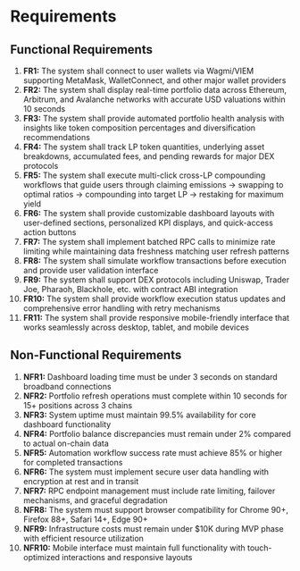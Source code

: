 # Requirements

## Functional Requirements

1. **FR1:** The system shall connect to user wallets via Wagmi/VIEM supporting MetaMask, WalletConnect, and other major wallet providers
2. **FR2:** The system shall display real-time portfolio data across Ethereum, Arbitrum, and Avalanche networks with accurate USD valuations within 10 seconds
3. **FR3:** The system shall provide automated portfolio health analysis with insights like token composition percentages and diversification recommendations
4. **FR4:** The system shall track LP token quantities, underlying asset breakdowns, accumulated fees, and pending rewards for major DEX protocols
5. **FR5:** The system shall execute multi-click cross-LP compounding workflows that guide users through claiming emissions → swapping to optimal ratios → compounding into target LP → restaking for maximum yield
6. **FR6:** The system shall provide customizable dashboard layouts with user-defined sections, personalized KPI displays, and quick-access action buttons
7. **FR7:** The system shall implement batched RPC calls to minimize rate limiting while maintaining data freshness matching user refresh patterns
8. **FR8:** The system shall simulate workflow transactions before execution and provide user validation interface
9. **FR9:** The system shall support DEX protocols including Uniswap, Trader Joe, Pharaoh, Blackhole, etc. with contract ABI integration
10. **FR10:** The system shall provide workflow execution status updates and comprehensive error handling with retry mechanisms
11. **FR11:** The system shall provide responsive mobile-friendly interface that works seamlessly across desktop, tablet, and mobile devices

## Non-Functional Requirements

1. **NFR1:** Dashboard loading time must be under 3 seconds on standard broadband connections
2. **NFR2:** Portfolio refresh operations must complete within 10 seconds for 15+ positions across 3 chains
3. **NFR3:** System uptime must maintain 99.5% availability for core dashboard functionality
4. **NFR4:** Portfolio balance discrepancies must remain under 2% compared to actual on-chain data
5. **NFR5:** Automation workflow success rate must achieve 85% or higher for completed transactions
6. **NFR6:** The system must implement secure user data handling with encryption at rest and in transit
7. **NFR7:** RPC endpoint management must include rate limiting, failover mechanisms, and graceful degradation
8. **NFR8:** The system must support browser compatibility for Chrome 90+, Firefox 88+, Safari 14+, Edge 90+
9. **NFR9:** Infrastructure costs must remain under $10K during MVP phase with efficient resource utilization
10. **NFR10:** Mobile interface must maintain full functionality with touch-optimized interactions and responsive layouts
